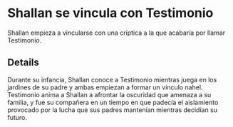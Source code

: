 # Shallan se vincula con Testimonio
Shallan empieza a vincularse con una críptica a la que acabaría por llamar Testimonio.

## Details
Durante su infancia, Shallan conoce a Testimonio mientras juega en los jardines de su padre y ambas empiezan a formar un vínculo nahel. Testimonio anima a Shallan a afrontar la oscuridad que amenaza a su familia, y fue su compañera en un tiempo en que padecía el aislamiento provocado por la lucha que sus padres mantenían mientras decidían su futuro.
